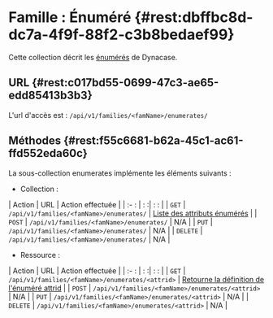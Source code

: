 # Famille : Énuméré {#rest:dbffbc8d-dc7a-4f9f-88f2-c3b8bedaef99}

Cette collection décrit les [énumérés][doc_enum] de Dynacase.

## URL {#rest:c017bd55-0699-47c3-ae65-edd85413b3b3}

L'url d'accès est : `/api/v1/families/<famName>/enumerates/`

## Méthodes {#rest:f55c6681-b62a-45c1-ac61-ffd552eda60c}

La sous-collection enumerates implémente les éléments suivants :

* Collection :

| Action   | URL                                               | Action effectuée                                                   |
| :-     : | :                                                :| :                                                                : |
| `GET`    | `/api/v1/families/<famName>/enumerates/`          | [Liste des attributs énumérés][get_enum_list]                      |
| `POST`   | `/api/v1/families/<famName>/enumerates/`          | N/A                                                                |
| `PUT`    | `/api/v1/families/<famName>/enumerates/`          | N/A                                                                |
| `DELETE` | `/api/v1/families/<famName>/enumerates/`          | N/A                                                                |

* Ressource :

| Action   | URL                                                    | Action effectuée                                              |
| :-     : | :                                                     :| :                                                           : |
| `GET`    | `/api/v1/families/<famName>/enumerates/<attrid>`       | [Retourne la définition de l'énuméré attrid][get_enum]        |
| `POST`   | `/api/v1/families/<famName>/enumerates/<attrid>`       | N/A                                                           |
| `PUT`    | `/api/v1/families/<famName>/enumerates/<attrid>`       | N/A                                                           |
| `DELETE` | `/api/v1/families/<famName>/enumerates/<attrid>`       | N/A                                                           |


<!-- links -->
[doc_enum]: ../../../dynacase-doc-core-reference/website/book//core-ref:eef3e3ec-2d50-41bd-98e1-cc978f0a5178.html#core-ref:eef3e3ec-2d50-41bd-98e1-cc978f0a5178
[get_enum]: #rest:bb13e401-1859-4c73-b299-70b801ed7eb0
[get_enum_list]: #rest:69fba1cf-5754-4189-ac07-c16f348e7fda
